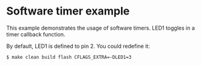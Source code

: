 # Software timer example

This example demonstrates the usage of software timers.
LED1 toggles in a timer callback function.

By default, LED1 is defined to pin 2. You could redefine it:

```sh
$ make clean build flash CFLAGS_EXTRA=-DLED1=3
```
